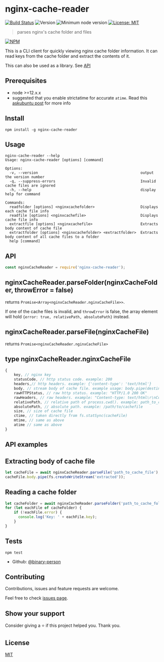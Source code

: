 nginx-cache-reader
==================

[![Build Status](https://travis-ci.com/binary-person/nginx-cache-reader.svg?branch=master)](https://travis-ci.com/github/binary-person/nginx-cache-reader)
![Version](https://img.shields.io/badge/version-0.0.1-blue.svg?cacheSeconds=2592000)
![Minimum node version](https://img.shields.io/badge/node->=12.x.x-blue.svg?cacheSeconds=2592000)
[![License: MIT](https://img.shields.io/github/license/binary-person/nginx-cache-reader)](https://github.com/binary-person/nginx-cache-reader/blob/master/LICENSE)

> parses nginx's cache folder and files

[![NPM](https://nodei.co/npm/nginx-cache-reader.png?global=true)](https://nodei.co/npm/nginx-cache-reader/)

This is a CLI client for quickly viewing nginx cache folder information. It can read keys from the cache folder and extract the contents of it.

This can also be used as a library. See [API](#api)

Prerequisites
-------------

- node >=12.x.x
- suggested that you enable strictatime for accurate `atime`. Read this [askubuntu post](https://askubuntu.com/questions/383401/why-does-not-the-atime-option-of-mount-always-update-atime-of-files-as-expected) for more info

Install
--------

```
npm install -g nginx-cache-reader
```

Usage
-----

```
nginx-cache-reader --help
Usage: nginx-cache-reader [options] [command]

Options:
  -v, --version                                               output the version number
  -q, --suppress-errors                                       Invalid cache files are ignored
  -h, --help                                                  display help for command

Commands:
  readfolder [options] <nginxcachefolder>                     Displays each cache file info
  readfile [options] <nginxcachefile>                         Displays cache file info
  extractfile [options] <nginxcachefile>                      Extracts body content of cache file
  extractfolder [options] <nginxcachefolder> <extractfolder>  Extracts body content of all cache files to a folder
  help [command]
```

API
---

```js
const nginxCacheReader = require('nginx-cache-reader');
```

## nginxCacheReader.parseFolder(nginxCacheFolder, throwError = false)

returns `Promise<Array<nginxCacheReader.nginxCacheFile>>`.

If one of the cache files is invalid, and `throwError` is false, the array element will hold `{error: true, relativePath, absolutePath}` instead.

## nginxCacheReader.parseFile(nginxCacheFile)

returns `Promise<nginxCacheReader.nginxCacheFile>`

## type nginxCacheReader.nginxCacheFile

```js
{
    key, // nginx key
    statusCode, // http status code. example: 200
    headers,// http headers. example: {'content-type': 'text/html'}
    body, // stream body of cache file. example usage: body.pipe(destination)
    rawHTTPStatus, // raw http status. example: "HTTP/1.0 200 OK"
    rawHeaders, // raw headers. example: "Content-type: text/html\r\nContent-Length: 100"
    relativePath, // relative path of process.cwd(). example: path_to_cachefile
    absolutePath, // absolute path. example: /path/to/cachefile
    size, // size of cache file
    ctime, // taken directly from fs.statSync(cacheFile)
    mtime, // same as above
    atime // same as above
}
```

API examples
------------

## Extracting body of cache file

```js
let cacheFile = await nginxCacheReader.parseFile('path_to_cache_file');
cacheFile.body.pipe(fs.createWriteStream('extracted'));
```

## Reading a cache folder

```js
let cacheFolder = await nginxCacheReader.parseFolder('path_to_cache_folder');
for (let eachFile of cacheFolder) {
    if (!eachFile.error) {
      console.log('Key: ' + eachFile.key);
    }
}
```

Tests
---------

```
npm test
```


* Github: [@binary-person](https://github.com/binary-person)

## Contributing

Contributions, issues and feature requests are welcome.

Feel free to check [issues page](https://github.com/binary-person/nginx-cache-reader/issues).

## Show your support

Consider giving a ⭐️ if this project helped you. Thank you.


## License

[MIT](https://github.com/binary-person/nginx-cache-reader/blob/master/LICENSE)